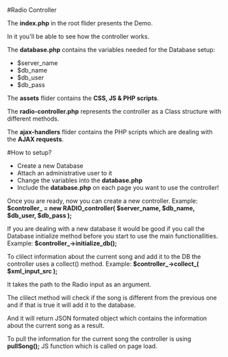 #Radio Contrоller
<p>The <strong>index.php</strong> in the root flider presents the Demo.</p>
<p>In it you'll be able to see how the controller works.</p>
<p></p>
<p>The <strong>database.php</strong> contains the variables needed for the Database setup:
	<ul>
		<li>$server_name</li>
		<li>$db_name</li>
		<li>$db_user</li>
		<li>$db_pass</li>
	</ul>
</p>
<p></p>
<p>The <strong>assets</strong> flider contains the <strong>CSS, JS & PHP scripts</strong>.</p>
<p>The <strong>radio-controller.php</strong> represents the controller as a Class structure with different methods.</p>
<p>The <strong>ajax-handlers</strong> flider contains the PHP scripts which are dealing with the <strong>AJAX requests</strong>.</p>

#How to setup?
<ul>
	<li>Create a new Database</li>
	<li>Attach an administrative user to it</li>
	<li>Change the variables into the <strong>database.php</strong></li>
	<li>Include the <strong>database.php</strong> on each page you want to use the controller!</li>
</ul>
<p>Once you are ready, now you can create a new controller. Example: <strong>$controller_ = new RADIO_controller( $server_name, $db_name, $db_user, $db_pass );</strong></p>
<p>If you are dealing with a new database it would be good if you call the Database initialize method before you start to use the main functionallities. Example: <strong>$controller_->initialize_db();</strong></p>
<p>To clilect information about the current song and add it to the DB the controller uses a collect() method. Example: <strong>$controller_->collect_( $xml_input_src );</strong></p>
<p>It takes the path to the Radio input as an argument.</p>
<p>The clilect method will check if the song is different from the previous one and if that is true it will add it to the database.</p>
<p>And it will return JSON formated object which contains the information about the current song as a result.</p>
<p></p>
<p>To pull the information for the current song the controller is using <strong>pullSong();</strong> JS function which is called on page load.</p>
